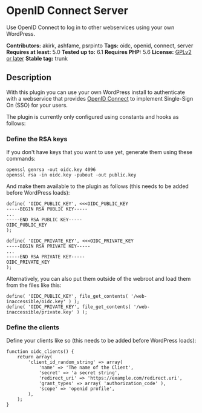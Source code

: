 # OpenID Connect Server

Use OpenID Connect to log in to other webservices using your own WordPress.

**Contributors:** akirk, ashfame, psrpinto
**Tags:** oidc, openid, connect, server
**Requires at least:** 5.0
**Tested up to:** 6.1
**Requires PHP:** 5.6
**License:** [GPLv2 or later](http://www.gnu.org/licenses/gpl-2.0.html)
**Stable tag:** trunk

## Description

With this plugin you can use your own WordPress install to authenticate with a webservice that provides [OpenID Connect](https://openid.net/connect/) to implement Single-Sign On (SSO) for your users.

The plugin is currently only configured using constants and hooks as follows:

### Define the RSA keys

If you don't have keys that you want to use yet, generate them using these commands:
```
openssl genrsa -out oidc.key 4096
openssl rsa -in oidc.key -pubout -out public.key
```

And make them available to the plugin as follows (this needs to be added before WordPress loads):

```
define( 'OIDC_PUBLIC_KEY', <<<OIDC_PUBLIC_KEY
-----BEGIN RSA PUBLIC KEY-----
...
-----END RSA PUBLIC KEY-----
OIDC_PUBLIC_KEY
);

define( 'OIDC_PRIVATE_KEY', <<<OIDC_PRIVATE_KEY
-----BEGIN RSA PRIVATE KEY-----
...
-----END RSA PRIVATE KEY-----
OIDC_PRIVATE_KEY
);
```
Alternatively, you can also put them outside of the webroot and load them from the files like this:
```
define( 'OIDC_PUBLIC_KEY', file_get_contents( '/web-inaccessible/oidc.key' ) );
define( 'OIDC_PRIVATE_KEY', file_get_contents( '/web-inaccessible/private.key' ) );
```

### Define the clients

Define your clients like so (this needs to be added before WordPress loads):
```
function oidc_clients() {
	return array(
		'client_id_random_string' => array(
			'name' => 'The name of the Client',
			'secret' => 'a secret string',
			'redirect_uri' => 'https://example.com/redirect.uri',
			'grant_types' => array( 'authorization_code' ),
			'scope' => 'openid profile',
		),
	);
}
```
